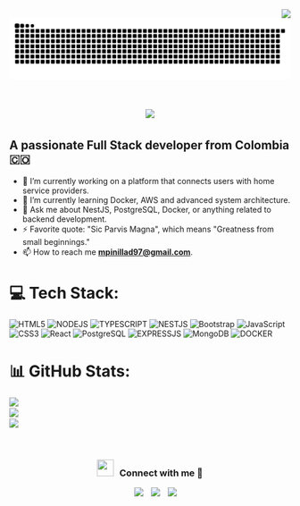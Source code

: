 <img align="right" src="https://visitor-badge.laobi.icu/badge?page_id=Mpinillad97.Mpinillad97" />

<p align="center">
	<picture>
		  <source media="(prefers-color-scheme: dark)" srcset="https://raw.githubusercontent.com/7oSkaaa/7oSkaaa/output/github-contribution-grid-snake-dark.svg">
		  <source media="(prefers-color-scheme: light)" srcset="https://raw.githubusercontent.com/7oSkaaa/7oSkaaa/output/github-contribution-grid-snake.svg">
		  <img alt="github contribution grid snake animation" src="https://raw.githubusercontent.com/7oSkaaa/7oSkaaa/output/github-contribution-grid-snake.svg">
	</picture>
</p>

<h1 align="center">
    <img src="https://readme-typing-svg.herokuapp.com/?font=Righteous&size=35&center=true&vCenter=true&width=500&height=70&duration=4000&lines=Hi+There!+👋;+I'm+Mateo+Pinilla!;" />
</h1>

## A passionate Full Stack developer from Colombia 🇨🇴

- 🔭 I’m currently working on a platform that connects users with home service providers.
- 🌱 I’m currently learning Docker, AWS and advanced system architecture.
- 💬 Ask me about NestJS, PostgreSQL, Docker, or anything related to backend development.
- ⚡ Favorite quote: "Sic Parvis Magna", which means "Greatness from small beginnings."
- 📫 How to reach me **mpinillad97@gmail.com**.


# 💻 Tech Stack:
![HTML5](https://img.shields.io/badge/html5-%23E34F26.svg?style=for-the-badge&logo=html5&logoColor=white) ![NODEJS](https://img.shields.io/badge/node.js-339933?style=for-the-badge&logo=Node.js&logoColor=white)  ![TYPESCRIPT](https://img.shields.io/badge/TypeScript-3178C6?style=for-the-badge&logo=typescript&logoColor=white) ![NESTJS](https://img.shields.io/badge/nestjs-E0234E?style=for-the-badge&logo=nestjs&logoColor=white) ![Bootstrap](https://img.shields.io/badge/bootstrap-%23563D7C.svg?style=for-the-badge&logo=bootstrap&logoColor=white) ![JavaScript](https://img.shields.io/badge/javascript-%23323330.svg?style=for-the-badge&logo=javascript&logoColor=%23F7DF1E) ![CSS3](https://img.shields.io/badge/css3-%231572B6.svg?style=for-the-badge&logo=css3&logoColor=white) ![React](https://img.shields.io/badge/react-%2320232a.svg?style=for-the-badge&logo=react&logoColor=%2361DAFB) ![PostgreSQL](https://img.shields.io/badge/postgresql-4169e1?style=for-the-badge&logo=postgresql&logoColor=white) ![EXPRESSJS](https://img.shields.io/badge/express.js-000000?style=for-the-badge&logo=express&logoColor=white)
![MongoDB](https://img.shields.io/badge/MongoDB-%234ea94b.svg?style=for-the-badge&logo=mongodb&logoColor=white)
![DOCKER](https://img.shields.io/badge/docker-257bd6?style=for-the-badge&logo=docker&logoColor=white) 

# 📊 GitHub Stats:
![](https://github-readme-stats.vercel.app/api?username=Mpinillad97&theme=dark&hide_border=false&include_all_commits=true&count_private=true)<br/>
![](https://nirzak-streak-stats.vercel.app/?user=Mpinillad97&theme=dark&hide_border=false)<br/>
![](https://github-readme-stats.vercel.app/api/top-langs/?username=Mpinillad97&theme=dark&hide_border=false&include_all_commits=true&count_private=true&layout=compact)

<br/>

<h3 align="center" > <img src="https://media.giphy.com/media/iY8CRBdQXODJSCERIr/giphy.gif" width="30" height="30" style="margin-right: 10px;">Connect with me 🤝 </h3>

<p align="center">

 <div align="center"  class="icons-social" style="margin-left: 10px;">
        <a style="margin-left: 10px;"  target="_blank" href="https://www.linkedin.com/in/mateopinilladavila">
			<img src="https://img.icons8.com/?size=100&id=60ZV_wYC0BM2&format=png&color=000000"></a>
        <a style="margin-left: 10px;" target="_blank" href="https://github.com/Mpinillad97">
		<img src="https://img.icons8.com/?size=100&id=td499GRWwrWC&format=png&color=000000"></a>
		<a style="margin-left: 10px;" target="_blank" href="https://github.com/Mpinillad97">
				<img src="https://img.icons8.com/?size=100&id=3tC9EQumUAuq&format=png&color=000000" ></a>
      </div>

</p>

